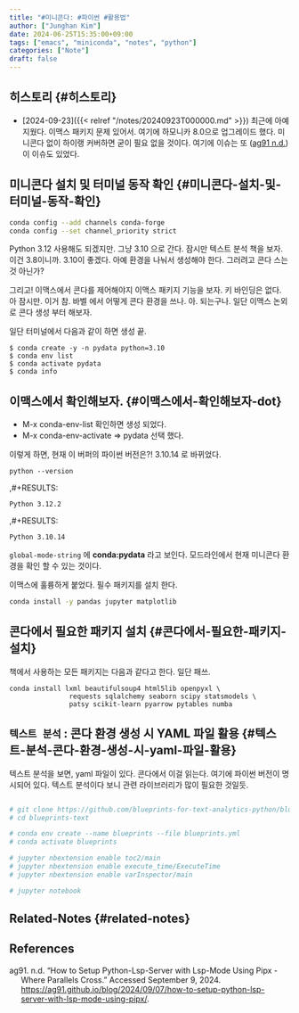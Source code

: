 ```yaml
---
title: "#미니콘다: #파이썬 #활용법"
author: ["Junghan Kim"]
date: 2024-06-25T15:35:00+09:00
tags: ["emacs", "miniconda", "notes", "python"]
categories: ["Note"]
draft: false
---
```


## 히스토리 {#히스토리}

-   [2024-09-23]({{< relref "/notes/20240923T000000.md" >}}) 최근에 아예 지웠다. 이맥스 패키지 문제 있어서. 여기에 하모니카 8.0으로 업그레이드 했다. 미니콘다 없이 하이랭 커버하면 굳이 필요 없을 것이다. 여기에 이슈는 또 (<a href="#citeproc_bib_item_1">ag91 n.d.</a>) 이 이슈도 있었다.


## 미니콘다 설치 및 터미널 동작 확인 {#미니콘다-설치-및-터미널-동작-확인}

<a id="code-snippet--기본 패키지 설정"></a>
```bash
conda config --add channels conda-forge
conda config --set channel_priority strict
```

Python 3.12 사용해도 되겠지만. 그냥 3.10 으로 간다. 잠시만 텍스트 분석 책을 보자. 이건 3.8이니까. 3.10이 좋겠다. 아예 환경을 나눠서 생성해야 한다. 그러려고 콘다 스는 것 아닌가?

그리고! 이맥스에서 콘다를 제어해야지 이맥스 패키지 기능을 보자. 키 바인딩은 없다. 아 잠시만. 이거 참. 바벨 에서 어떻게 콘다 환경을 쓰나. 아. 되는구나. 일단 이맥스 논외로 콘다 생성 부터 해보자.

일단 터미널에서 다음과 같이 하면 생성 끝.

```text
$ conda create -y -n pydata python=3.10
$ conda env list
$ conda activate pydata
$ conda info
```


## 이맥스에서 확인해보자. {#이맥스에서-확인해보자-dot}

-   M-x conda-env-list 확인하면 생성 되었다.
-   M-x conda-env-activate =&gt; pydata 선택 했다.

이렇게 하면, 현재 이 버퍼의 파이썬 버전은?! 3.10.14 로 바뀌었다.

```shell
python --version
```

,#+RESULTS:

```text
Python 3.12.2
```

,#+RESULTS:

```text
Python 3.10.14
```

`global-mode-string` 에 **conda:pydata** 라고 보인다. 모드라인에서 현재 미니콘다 환경을 확인 할 수 있는 것이다.

이맥스에 훌륭하게 붙었다. 필수 패키지를 설치 한다.

<a id="code-snippet--필수 패키지 설치"></a>
```bash
conda install -y pandas jupyter matplotlib
```


## 콘다에서 필요한 패키지 설치 {#콘다에서-필요한-패키지-설치}

책에서 사용하는 모든 패키지는 다음과 같다고 한다. 일단 패쓰.

```text
conda install lxml beautifulsoup4 html5lib openpyxl \
               requests sqlalchemy seaborn scipy statsmodels \
               patsy scikit-learn pyarrow pytables numba
```


## `텍스트 분석` : 콘다 환경 생성 시 YAML 파일 활용 {#텍스트-분석-콘다-환경-생성-시-yaml-파일-활용}

텍스트 분석을 보면, yaml 파일이 있다. 콘다에서 이걸 읽는다. 여기에 파이썬 버전이 명시되어 있다. 텍스트 분석이다 보니 관련 라이브러리가 많이 필요한 것일듯.

```bash

# git clone https://github.com/blueprints-for-text-analytics-python/blueprints-text.git
# cd blueprints-text

# conda env create --name blueprints --file blueprints.yml
# conda activate blueprints

# jupyter nbextension enable toc2/main
# jupyter nbextension enable execute_time/ExecuteTime
# jupyter nbextension enable varInspector/main

# jupyter notebook
```


## Related-Notes {#related-notes}

## References

<style>.csl-entry{text-indent: -1.5em; margin-left: 1.5em;}</style><div class="csl-bib-body">
  <div class="csl-entry"><a id="citeproc_bib_item_1"></a>ag91. n.d. “How to Setup Python-Lsp-Server with Lsp-Mode Using Pipx - Where Parallels Cross.” Accessed September 9, 2024. <a href="https://ag91.github.io/blog/2024/09/07/how-to-setup-python-lsp-server-with-lsp-mode-using-pipx/">https://ag91.github.io/blog/2024/09/07/how-to-setup-python-lsp-server-with-lsp-mode-using-pipx/</a>.</div>
</div>
